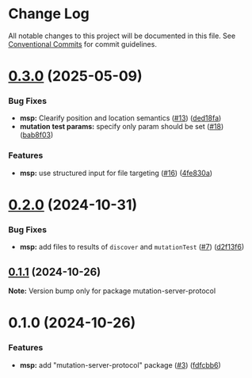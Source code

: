 # Change Log

All notable changes to this project will be documented in this file.
See [Conventional Commits](https://conventionalcommits.org) for commit guidelines.

# [0.3.0](https://github.com/stryker-mutator/editor-plugins/compare/mutation-server-protocol@0.2.0...mutation-server-protocol@0.3.0) (2025-05-09)

### Bug Fixes

- **msp:** Clearify position and location semantics ([#13](https://github.com/stryker-mutator/editor-plugins/issues/13)) ([ded18fa](https://github.com/stryker-mutator/editor-plugins/commit/ded18fa534cd20fbb7e42b3550f64182ddd59f31))
- **mutation test params:** specify only param should be set ([#18](https://github.com/stryker-mutator/editor-plugins/issues/18)) ([bab8f03](https://github.com/stryker-mutator/editor-plugins/commit/bab8f03f9e7883308fdebe7650e9e29a92b2b031))

### Features

- **msp:** use structured input for file targeting ([#16](https://github.com/stryker-mutator/editor-plugins/issues/16)) ([4fe830a](https://github.com/stryker-mutator/editor-plugins/commit/4fe830aeeeda24350eafe7e9cd05f499e8e59fc2))

# [0.2.0](https://github.com/stryker-mutator/editor-plugins/compare/mutation-server-protocol@0.1.1...mutation-server-protocol@0.2.0) (2024-10-31)

### Bug Fixes

- **msp:** add files to results of `discover` and `mutationTest` ([#7](https://github.com/stryker-mutator/editor-plugins/issues/7)) ([d2f13f6](https://github.com/stryker-mutator/editor-plugins/commit/d2f13f60de173407a2f88703519aa6a13591a51e))

## [0.1.1](https://github.com/stryker-mutator/editor-plugins/compare/mutation-server-protocol@0.1.0...mutation-server-protocol@0.1.1) (2024-10-26)

**Note:** Version bump only for package mutation-server-protocol

# 0.1.0 (2024-10-26)

### Features

- **msp:** add "mutation-server-protocol" package ([#3](https://github.com/stryker-mutator/editor-plugins/issues/3)) ([fdfcbb6](https://github.com/stryker-mutator/editor-plugins/commit/fdfcbb64de679105284c1d48847749c14efe9521))
